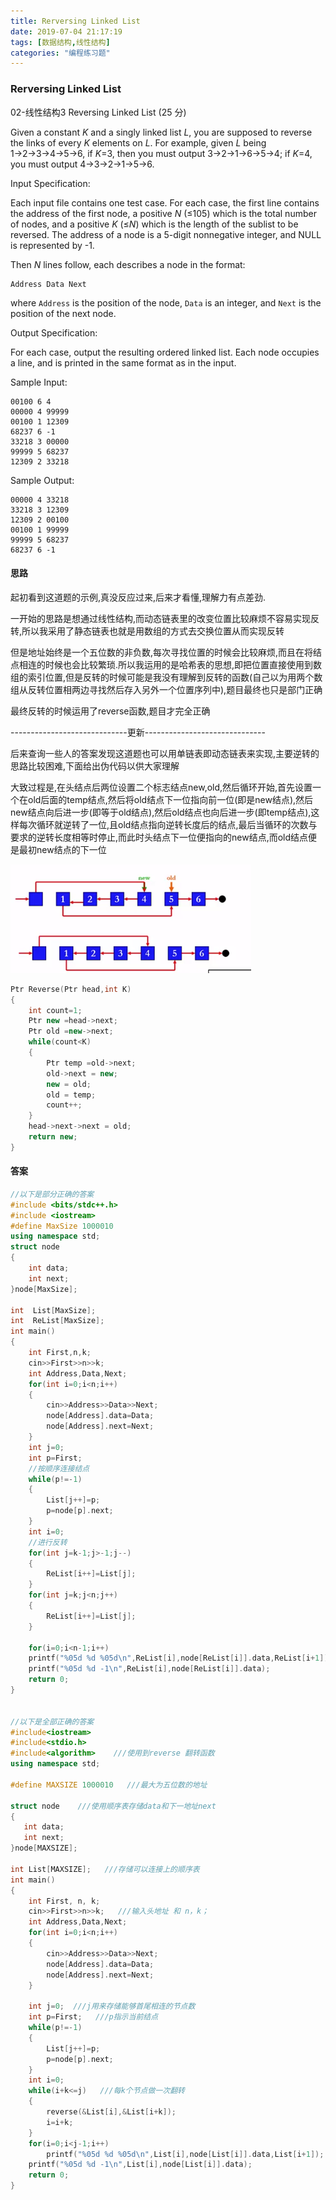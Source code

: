 ```yaml
---
title: Rerversing Linked List
date: 2019-07-04 21:17:19
tags: [数据结构,线性结构]
categories: "编程练习题"
---
```


### Rerversing Linked List

02-线性结构3 Reversing Linked List (25 分)



Given a constant *K* and a singly linked list *L*, you are supposed to reverse the links of every *K* elements on *L*. For example, given *L* being 1→2→3→4→5→6, if *K*=3, then you must output 3→2→1→6→5→4; if *K*=4, you must output 4→3→2→1→5→6.

 Input Specification:

Each input file contains one test case. For each case, the first line contains the address of the first node, a positive *N* (≤105) which is the total number of nodes, and a positive *K* (≤*N*) which is the length of the sublist to be reversed. The address of a node is a 5-digit nonnegative integer, and NULL is represented by -1.

Then *N* lines follow, each describes a node in the format:

```
Address Data Next
```

where `Address` is the position of the node, `Data` is an integer, and `Next` is the position of the next node.

 Output Specification:

For each case, output the resulting ordered linked list. Each node occupies a line, and is printed in the same format as in the input.

Sample Input:

```in
00100 6 4
00000 4 99999
00100 1 12309
68237 6 -1
33218 3 00000
99999 5 68237
12309 2 33218
```

 Sample Output:

```out
00000 4 33218
33218 3 12309
12309 2 00100
00100 1 99999
99999 5 68237
68237 6 -1
```

#### 思路

起初看到这道题的示例,真没反应过来,后来才看懂,理解力有点差劲.

一开始的思路是想通过线性结构,而动态链表里的改变位置比较麻烦不容易实现反转,所以我采用了静态链表也就是用数组的方式去交换位置从而实现反转

但是地址始终是一个五位数的非负数,每次寻找位置的时候会比较麻烦,而且在将结点相连的时候也会比较繁琐.所以我运用的是哈希表的思想,即把位置直接使用到数组的索引位置,但是反转的时候可能是我没有理解到反转的函数(自己以为用两个数组从反转位置相两边寻找然后存入另外一个位置序列中),题目最终也只是部门正确

最终反转的时候运用了reverse函数,题目才完全正确

-----------------------------更新------------------------------

后来查询一些人的答案发现这道题也可以用单链表即动态链表来实现,主要逆转的思路比较困难,下面给出伪代码以供大家理解

大致过程是,在头结点后两位设置二个标志结点new,old,然后循环开始,首先设置一个在old后面的temp结点,然后将old结点下一位指向前一位(即是new结点),然后new结点向后进一步(即等于old结点),然后old结点也向后进一步(即temp结点),这样每次循环就逆转了一位,且old结点指向逆转长度后的结点,最后当循环的次数与要求的逆转长度相等时停止,而此时头结点下一位便指向的new结点,而old结点便是最初new结点的下一位

![](https://raw.githubusercontent.com/catwithtudou/photo/master/20190705211221.png)

```c++
Ptr Reverse(Ptr head,int K)
{
    int count=1;
    Ptr new =head->next;
    Ptr old =new->next;
    while(count<K)
    {
        Ptr temp =old->next;
        old->next = new;
        new = old;
        old = temp;
        count++;
    }
    head->next->next = old;
    return new;
}
```



#### 答案

```C++
//以下是部分正确的答案
#include <bits/stdc++.h>
#include <iostream>
#define MaxSize 1000010
using namespace std;
struct node
{
    int data;
    int next;
}node[MaxSize];

int  List[MaxSize];
int  ReList[MaxSize];
int main()
{
    int First,n,k;
    cin>>First>>n>>k;
    int Address,Data,Next;
    for(int i=0;i<n;i++)
    {
        cin>>Address>>Data>>Next;
        node[Address].data=Data;
        node[Address].next=Next;
    }
    int j=0;
    int p=First;
    //按顺序连接结点
    while(p!=-1)
    {
        List[j++]=p;
        p=node[p].next;
    }
    int i=0;
    //进行反转
    for(int j=k-1;j>-1;j--)
    {
        ReList[i++]=List[j];
    }
    for(int j=k;j<n;j++)
    {
        ReList[i++]=List[j];
    }

    for(i=0;i<n-1;i++)
    printf("%05d %d %05d\n",ReList[i],node[ReList[i]].data,ReList[i+1]);
    printf("%05d %d -1\n",ReList[i],node[ReList[i]].data);
    return 0;
}


//以下是全部正确的答案
#include<iostream>
#include<stdio.h>
#include<algorithm>    ///使用到reverse 翻转函数
using namespace std;
 
#define MAXSIZE 1000010   ///最大为五位数的地址
 
struct node    ///使用顺序表存储data和下一地址next
{
   int data;   
   int next;
}node[MAXSIZE];
 
int List[MAXSIZE];   ///存储可以连接上的顺序表
int main()
{
    int First, n, k;  
    cin>>First>>n>>k;   ///输入头地址 和 n，k；
    int Address,Data,Next;
    for(int i=0;i<n;i++)
    {
        cin>>Address>>Data>>Next;
        node[Address].data=Data;
        node[Address].next=Next;
    }
 
    int j=0;  ///j用来存储能够首尾相连的节点数
    int p=First;   ///p指示当前结点
    while(p!=-1)
    {
        List[j++]=p;
        p=node[p].next;
    }
    int i=0;
    while(i+k<=j)   ///每k个节点做一次翻转
    {
        reverse(&List[i],&List[i+k]);
        i=i+k;
    }
    for(i=0;i<j-1;i++)
        printf("%05d %d %05d\n",List[i],node[List[i]].data,List[i+1]);
    printf("%05d %d -1\n",List[i],node[List[i]].data);
    return 0;
}
```